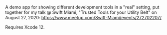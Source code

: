 A demo app for showing different development tools in a "real" setting, put together for my talk @ Swift Miami, "Trusted Tools for your Utility Belt" on August 27, 2020: https://www.meetup.com/Swift-Miami/events/272702207/

Requires Xcode 12.
